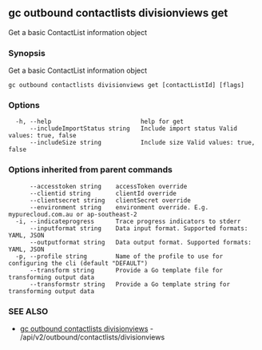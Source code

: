 ## gc outbound contactlists divisionviews get

Get a basic ContactList information object

### Synopsis

Get a basic ContactList information object

```
gc outbound contactlists divisionviews get [contactListId] [flags]
```

### Options

```
  -h, --help                         help for get
      --includeImportStatus string   Include import status Valid values: true, false
      --includeSize string           Include size Valid values: true, false
```

### Options inherited from parent commands

```
      --accesstoken string    accessToken override
      --clientid string       clientId override
      --clientsecret string   clientSecret override
      --environment string    environment override. E.g. mypurecloud.com.au or ap-southeast-2
  -i, --indicateprogress      Trace progress indicators to stderr
      --inputformat string    Data input format. Supported formats: YAML, JSON
      --outputformat string   Data output format. Supported formats: YAML, JSON
  -p, --profile string        Name of the profile to use for configuring the cli (default "DEFAULT")
      --transform string      Provide a Go template file for transforming output data
      --transformstr string   Provide a Go template string for transforming output data
```

### SEE ALSO

* [gc outbound contactlists divisionviews](gc_outbound_contactlists_divisionviews.html)	 - /api/v2/outbound/contactlists/divisionviews


